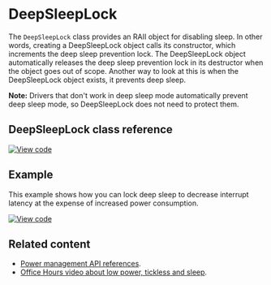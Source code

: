 # DeepSleepLock

The `DeepSleepLock` class provides an RAII object for disabling sleep. In other words, creating a DeepSleepLock object calls its constructor, which increments the deep sleep prevention lock. The DeepSleepLock object automatically releases the deep sleep prevention lock in its destructor when the object goes out of scope. Another way to look at this is when the DeepSleepLock object exists, it prevents deep sleep.

<span class="notes">**Note:** Drivers that don't work in deep sleep mode automatically prevent deep sleep mode, so DeepSleepLock does not need to protect them.</span>

## DeepSleepLock class reference

[![View code](https://www.mbed.com/embed/?type=library)](https://os.mbed.com/docs/v5.10/mbed-os-api-doxy/classmbed_1_1_deep_sleep_lock.html)

## Example

This example shows how you can lock deep sleep to decrease interrupt latency at the expense of increased power consumption.

[![View code](https://www.mbed.com/embed/?url=https://os.mbed.com/teams/mbed_example/code/DeepSleepLock_Example_1/)](https://os.mbed.com/teams/mbed_example/code/DeepSleepLock_Example_1/file/66aac0656e71/main.cpp)

## Related content

- [Power management API references](power-management.html).
- [Office Hours video about low power, tickless and sleep](https://www.youtube.com/watch?v=OFfOlBaegdg).
